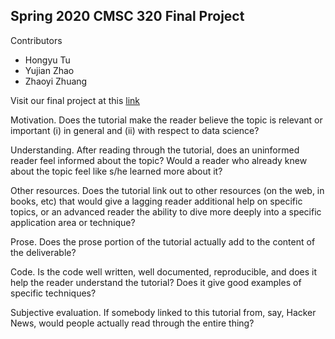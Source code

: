 ## Spring 2020  CMSC 320 Final Project

Contributors
- Hongyu Tu
- Yujian Zhao
- Zhaoyi Zhuang

Visit our final project at this [link](https://h-tu.github.io/cs320final/)

Motivation. Does the tutorial make the reader believe the topic is relevant or important (i) in general and (ii) with respect to data science?

Understanding. After reading through the tutorial, does an uninformed reader feel informed about the topic? Would a reader who already knew about the topic feel like s/he learned more about it?

Other resources. Does the tutorial link out to other resources (on the web, in books, etc) that would give a lagging reader additional help on specific topics, or an advanced reader the ability to dive more deeply into a specific application area or technique?

Prose. Does the prose portion of the tutorial actually add to the content of the deliverable?

Code. Is the code well written, well documented, reproducible, and does it help the reader understand the tutorial? Does it give good examples of specific techniques?

Subjective evaluation. If somebody linked to this tutorial from, say, Hacker News, would people actually read through the entire thing?
